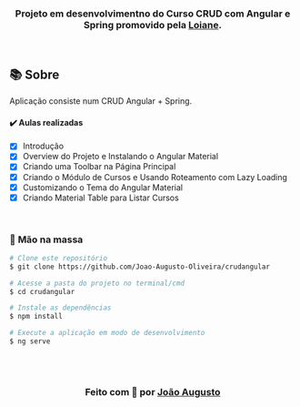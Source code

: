 <div align="center">

<h3>

Projeto em desenvolvimentno do Curso CRUD com Angular e Spring promovido pela [Loiane].

</h3>

</div>

<br>

## 📚 **Sobre**

Aplicação consiste num CRUD Angular + Spring.

#### ✔️ Aulas realizadas

- [x] Introdução
- [x] Overview do Projeto e Instalando o Angular Material
- [x] Criando uma Toolbar na Página Principal
- [x] Criando o Módulo de Cursos e Usando Roteamento com Lazy Loading
- [x] Customizando o Tema do Angular Material
- [x] Criando Material Table para Listar Cursos

<br>

### 🚀 **Mão na massa**

```bash
# Clone este repositório
$ git clone https://github.com/Joao-Augusto-Oliveira/crudangular

# Acesse a pasta do projeto no terminal/cmd
$ cd crudangular

# Instale as dependências
$ npm install

# Execute a aplicação em modo de desenvolvimento
$ ng serve

```

<br>
<br>

<h3 align="center">
Feito com 💜 por <a href="https://www.linkedin.com/in/joão-augusto-oliveira-dos-santos-9b0693195">João Augusto</a>
<br><br> 
</h3>

<!-- Links -->

[loiane]: https://www.youtube.com/watch?v=qJnjz8FIs6Q&list=PLGxZ4Rq3BOBpwaVgAPxTxhdX_TfSVlTcY
